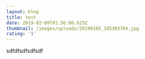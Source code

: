 ```yaml
---
layout: blog
title: test
date: 2019-02-09T01:56:00.625Z
thumbnail: /images/uploads/20190105_185303704.jpg
rating: '1'
---
```

sdfdfsdfsdfsdf
